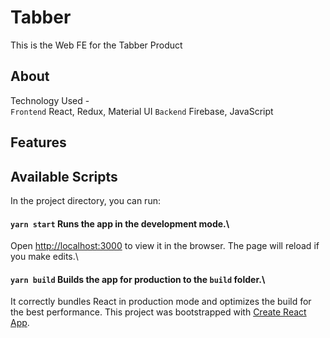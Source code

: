 # Tabber
This is the Web FE for the Tabber Product

## About
Technology Used -\
`Frontend` React, Redux, Material UI
`Backend` Firebase, JavaScript

## Features


## Available Scripts
In the project directory, you can run:

#### `yarn start` Runs the app in the development mode.\
Open [http://localhost:3000](http://localhost:3000) to view it in the browser.
The page will reload if you make edits.\

#### `yarn build` Builds the app for production to the `build` folder.\
It correctly bundles React in production mode and optimizes the build for the best performance.
This project was bootstrapped with [Create React App](https://github.com/facebook/create-react-app).
